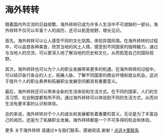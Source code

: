# 海外转转

随着国内外交流的日益频繁，海外转转已成为许多人生活中不可或缺的一部分。海外转转不仅可以丰富个人的阅历，还可以拓宽视野，增长见识。

首先，海外转转可以让人感受不同的文化氛围，体验异国风情。在海外转转的过程中，可以品尝各种美食，欣赏当地的风土人情，感受到不同国家的独特魅力。通过与当地人的交流，可以更深入地了解当地的历史和文化，从而拓宽自己的国际视野。

其次，海外转转也可以为个人的职业发展带来更多的机遇。在海外转转的过程中，可以结识各行各业的人士，拓展人脉，了解不同国家的商业环境和就业机会。这对于提升个人的职业素养和拓展职业发展空间都具有重要意义。

最后，海外转转还可以带来全新的生活体验和生活方式。在不同的国家，人们的生活习惯、社会制度都有所不同，通过海外转转可以体验到不同的生活方式，从而对生活有更丰富的认识和体验。

总的来说，海外转转对于个人的成长和发展都有着重要的意义。无论是为了丰富自己的阅历，还是为了拓展职业发展，海外转转都是一个不可多得的机会和体验。

更多 关于海外转转 请通过✈与我们联系，感谢阅读,谢谢！[点这✈里联系](https://ss.k02.cc)